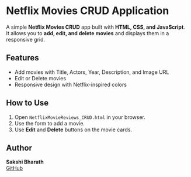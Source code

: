# Netflix Movies CRUD Application

A simple **Netflix Movies CRUD** app built with **HTML, CSS, and JavaScript**.  
It allows you to **add, edit, and delete movies** and displays them in a responsive grid.

## Features

- Add movies with Title, Actors, Year, Description, and Image URL
- Edit or Delete movies
- Responsive design with Netflix-inspired colors

## How to Use

1. Open `NetflixMovieReviews_CRUD.html` in your browser.
2. Use the form to add a movie.
3. Use **Edit** and **Delete** buttons on the movie cards.

## Author

**Sakshi Bharath**  
[GitHub](https://github.com/sakshibharath)
